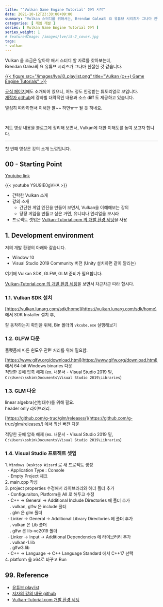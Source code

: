 ```yaml
---
title: "'Vulkan Game Engine Tutorial' 정리 시작"
date: 2021-10-12T23:30:00+09:00
summary: "Vulkan 스터디를 위해서는, Brendan Galea의 요 유튜브 시리즈가 그나마 친절한 것 같습니다."
categories: [ 게임 개발 ]
series: [ Vulkan Game Engine Tutorial 정리 ]
series_weight: 1
# featuredImage: /images/lve/i5-2_cover.jpg
tags:
- vulkan
---
```


Vulkan 을 조금은 알아야 해서 스터디 할 자료를 찾아보는데,  
Brendan Galea의 요 유튜브 시리즈가 그나마 친절한 것 같습니다.

[{{< figure src="/images/lve/i0_playlist.png" title="Vulkan (c++) Game Engine Tutorials" >}}](https://www.youtube.com/watch?v=Y9U9IE0gVHA&list=PL8327DO66nu9qYVKLDmdLW_84-yE4auCR)

[공식 페이지](https://www.vulkan.org/learn#vulkan-tutorials)에도 소개되어 있으니, 어느 정도 인정받는 튜토리얼로 보입니다.  
[제작자 github](https://github.com/blurrypiano/littleVulkanEngine)에 강좌별 대략적인 내용과 소스 diff 도 제공하고 있습니다.  

열심히 따라하면서 이해만 잘~~ 하면ㅠㅜ 될 듯 하네요. 

<br/>

저도 영상 내용을 블로그에 정리해 보면서, Vulkan에 대한 이해도를 높여 보고자 합니다.

---

첫 번째 영상은 강의 소개 느낌입니다.

## 00 - Starting Point

[Youtube link](https://www.youtube.com/watch?v=Y9U9IE0gVHA&list=PL8327DO66nu9qYVKLDmdLW_84-yE4auCR)

{{< youtube Y9U9IE0gVHA >}}

- 간략한 Vulkan 소개
- 강의 소개
  - 간단한 게임 엔진을 만들어 보면서, Vulkan을 이해해보는 강의 
  - 당장 게임을 만들고 싶은 거면, 유니티나 언리얼을 보시라
- 프로젝트 셋업은 [Vulkan-Tutorial.com 의 개발 환경 세팅](https://vulkan-tutorial.com/Development_environment)을 사용

## 1. Development environment

저의 개발 환경의 아래와 같습니다.

- Window 10
- Visual Studio 2019 Community 버전 (Unity 설치하면 같이 깔리는)

여기에 Vulkan SDK, GLFW, GLM 준비가 필요합니다.

[Vulkan-Tutorial.com 의 개발 환경 세팅](https://vulkan-tutorial.com/Development_environment)을 보면서 차근차근 따라 합시다.

### 1.1. Vulkan SDK 설치

[https://vulkan.lunarg.com/sdk/home](https://vulkan.lunarg.com/sdk/home) 에서 SDK Installer 설치 후,

잘 동작하는지 확인을 위해, Bin 폴더의 `vkcube.exe` 실행해보기

### 1.2. GLFW 다운

플랫폼에 따른 윈도우 관련 처리를 위해 필요함.  
  
[https://www.glfw.org/download.html](https://www.glfw.org/download.html) 에서 64-bit Windows binaries 다운  
적당한 곳에 압축 해제 (ex. 내문서 - Visual Studio 2019 밑, `C:\Users\sshim\Documents\Visual Studio 2019\Libraries`)

### 1.3. GLM 다운

linear algebra(선형대수)를 위해 필요.  
header only 라이브러리.  
  
[https://github.com/g-truc/glm/releases/](https://github.com/g-truc/glm/releases/) 에서 최신 버전 다운

적당한 곳에 압축 해제 (ex. 내문서 - Visual Studio 2019 밑, `C:\Users\sshim\Documents\Visual Studio 2019\Libraries`)

### 1.4. Visual Studio 프로젝트 셋업

1. `Windows Desktop Wizard` 로 새 프로젝트 생성  
  - Application Type : Console  
  - Empty Project 체크  
2. main.cpp 작성  
3. project properties 수정해서 라이브러리와 헤더 폴더 추가  
  - Configuraiton, Platform을 All 로 해두고 수정  
  - C++ -> General -> Additional Include Directories 에 폴더 추가  
    . vulkan, glfw 은 include 폴더  
    . glm 은 glm 폴더  
  - Linker -> General -> Additional Library Directories 에 폴더 추가  
    . vulkan 은 Lib 폴더  
    . glfw 은 lib-vc2019 폴더  
  - Linker -> Input -> Additional Dependencies 에 라이브러리 추가  
    . vulkan-1.lib  
    . glfw3.lib  
  - C++ -> Language -> C++ Language Standard 에서 C++17 선택  
4. platform 을 x64로 바꾸고 Run

## 99. Reference

- [유튜브 playlist](https://www.youtube.com/watch?v=Y9U9IE0gVHA&list=PL8327DO66nu9qYVKLDmdLW_84-yE4auCR)
- [저자의 강의 내용 github](https://github.com/blurrypiano/littleVulkanEngine)
- [Vulkan-Tutorial.com 개발 환경 세팅](https://vulkan-tutorial.com/Development_environment)
